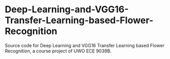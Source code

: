 # Deep-Learning-and-VGG16-Transfer-Learning-based-Flower-Recognition
Source code for Deep Learning and VGG16 Transfer Learning based Flower Recognition, a course project of UWO ECE 9039B.
